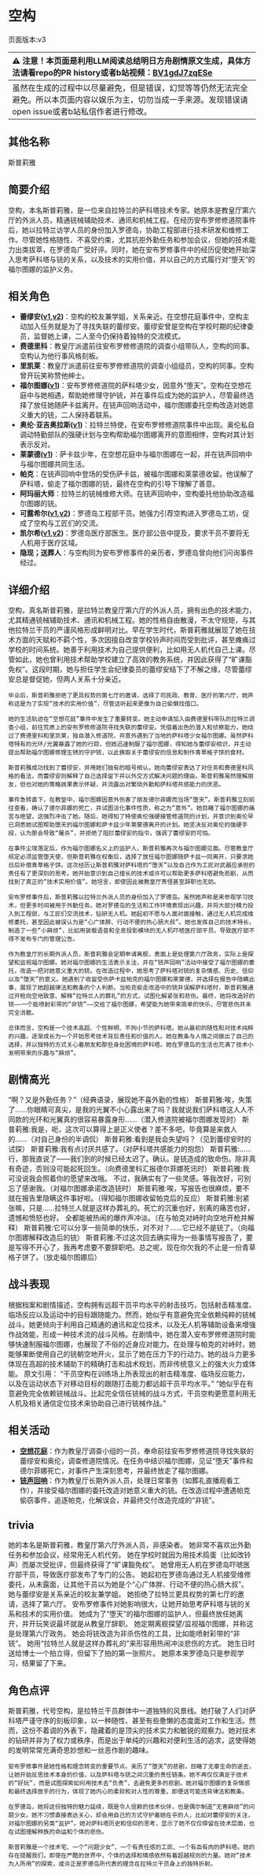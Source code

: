# 空构
页面版本:v3
 

| :warning: 注意！本页面是利用LLM阅读总结明日方舟剧情原文生成，具体方法请看repo的PR history或者b站视频：[BV1gdJ7zqESe](https://www.bilibili.com/video/BV1gdJ7zqESe/)         |
|:----------------------------|
| 虽然在生成的过程中以尽量避免，但是错误，幻觉等等仍然无法完全避免。所以本页面内容以娱乐为主，切勿当成一手来源。发现错误请open issue或者b站私信作者进行修改。|



## 其他名称
斯普莉雅
## 简要介绍
空构，本名斯普莉雅，是一位来自拉特兰的萨科塔技术专家。她原本是教皇厅第六厅的外派人员，精通铳械辅助技术、通讯和机械工程。在经历安布罗修修道院事件后，她以拉特兰访学人员的身份加入罗德岛，协助工程部进行技术研发和维修工作。尽管她性格随性、不喜受约束，尤其抗拒外勤任务和参加会议，但她的技术能力出类拔萃，在罗德岛广受好评。同时，她在安布罗修事件中的经历促使她开始深入思考萨科塔与铳的关系，以及技术的实用价值，并以自己的方式履行对“堕天”的福尔图娜的监护义务。
## 相关角色
-   **蕾缪安([v1](../chars/char_4193_lemuen.md),[v2](char_4193_lemuen.md))**：空构的校友兼学姐，关系亲近。在空想花庭事件中，空构主动加入任务就是为了寻找失联的蕾缪安。蕾缪安曾是空构在学校时期的纪律委员，监督她上课，二人至今仍保持着独特的交流模式。
-   **费德里科**：教皇厅派遣前往安布罗修修道院的调查小组带队人，空构的同事。空构认为他行事风格刻板。
-   **里凯莱**：教皇厅派遣前往安布罗修修道院的调查小组组员，空构的同事。空构曾开玩笑称赞他绅士。
-   **福尔图娜([v1](../chars/extended_char_fu_er_tu_na.md))**：安布罗修修道院的萨科塔少女，因意外“堕天”。空构在空想花庭中与她相遇，帮助她修理守护铳，并在事件后成为她的监护人，尽管最终选择了放任她随萨卡兹离开。在铳声回响活动中，福尔图娜委托空构改造对她意义重大的铳，二人保持着联系。
-   **奥伦·亚吉奥拉斯([v1](../chars/extended_char_f9ed37.md))**：拉特兰特使，在安布罗修修道院事件中出现。奥伦私自调动特勤部队的强硬计划与空构帮助福尔图娜离开的意图相悖，空构对其计划表示反对。
-   **莱蒙德([v1](../chars/extended_char_lai_meng_de.md))**：萨卡兹少年，在空想花庭中与福尔图娜在一起，并在铳声回响中与福尔图娜共同生活。
-   **帕克**：在铳声回响中登场的受伤萨卡兹，被福尔图娜和莱蒙德收留。他误解了萨科塔，偷走了福尔图娜的铳，最终在空构的引导下理解了善意。
-   **阿玛丽大师**：拉特兰的铳械维修大师。在铳声回响中，空构委托他协助改造福尔图娜的铳。
-   **可露希尔([v1](../chars/extended_char_ke_lu_xi_er.md),[v2](extended_char_ke_lu_xi_er.md))**：罗德岛工程部干员。她强力引荐空构进入罗德岛工坊，促成了空构与工匠们的交流。
-   **凯尔希([v1](../chars/char_003_kalts.md),[v2](char_003_kalts.md))**：罗德岛医疗部医生。医疗部公告中提及，要求干员不要将无人机用于医疗区域。
-   **隐现；送葬人**：与空构同为安布罗修事件的亲历者，罗德岛曾向他们问询事件经过。
## 详细介绍
空构，真名斯普莉雅，是拉特兰教皇厅第六厅的外派人员，拥有出色的技术能力，尤其精通铳械辅助技术、通讯和机械工程。她的性格自由散漫，不太守规矩，与其他拉特兰干员的严谨风格形成鲜明对比。早在学生时代，斯普莉雅就展现了她在技术方面的天赋和不羁个性，多次因擅自改变学校铃声时间而受到批评，甚至瘫痪过学校的时间系统。她善于利用技术为自己提供便利，比如用无人机代自己上课。尽管如此，她也曾利用技术帮助学校建立了高效的教务系统，并因此获得了“旷课豁免权”。这段时期，她与担任学生会纪律委员的蕾缪安结下了不解之缘，尽管蕾缪安总是督促她，但两人关系十分亲近。

    毕业后，斯普莉雅拒绝了更具权势的第七厅的邀请，选择了司民政、教育、医疗的第六厅，她声称这是为了实现“技术的实用价值”，尽管这听起来更像为自己偷懒找借口。

    她的生活轨迹在“空想花庭”事件中发生了重要转变。她主动申请加入由费德里科带队的拉特兰调查小组，前往荒原上的安布罗修修道院寻找失联的蕾缪安。凭借着出色的潜入和侦察能力，她绕过了费德里科和里凯莱，独自潜入修道院，并意外遇到了当地的萨科塔少女福尔图娜。虽然萨科塔特有的光环/光翼暴露了她的行踪，但她迅速制服了福尔图娜，得知她与蕾缪安相识，并主动提出帮助福尔图娜修理生锈的守护铳，以此换取关于蕾缪安的信息和制作青草格子饼的食材。

    斯普莉雅成功找到了蕾缪安，并用她们独有的暗号相认。她向蕾缪安表达了对任务和费德里科风格的看法，而蕾缪安则解释了自己选择留下并以外交方式解决问题的理由。斯普莉雅虽然理解朋友，但也对她的策略效果表示怀疑，并流露出对繁琐外勤和萨科塔共感能力的厌恶。

    事件急转直下，在教堂中，福尔图娜因意外伤害了朋友德尔菲娜而当场“堕天”。斯普莉雅立刻前往查看，确认了德尔菲娜的死亡，并试图淡化事件性质，称之为“意外”。她目睹了福尔图娜的痛苦与绝望，这强烈冲击了她。随后，她得知了特使奥伦强硬接管修道院的计划，并意识到奥伦早已洞悉她试图帮助堕天的福尔图娜和萨卡兹少年莱蒙德离开的计划。她坚决反对奥伦的强硬手段，认为那会导致“屠杀”，并拒绝了阻拦蕾缪安的指令，强调了蕾缪安的可怕。

    在事件尘埃落定后，作为福尔图娜名义上的监护人，斯普莉雅再次与福尔图娜见面。尽管教皇厅规定必须监管堕天使，但斯普莉雅在权衡后，选择了放任福尔图娜随萨卡兹一同离开，只要求她日后补偿青草格子饼。这次经历让斯普莉雅对萨科塔的“堕天”以及自己作为工匠对武器应承担的责任有了更深刻的思考。她开始意识到自己擅长的技术或许可以帮助更多萨科塔避免悲剧，从而找到了真正的“技术实用价值”。她坦言，即使因此被教皇厅责怪甚至辞职也无妨。

    安布罗修事件后，斯普莉雅以拉特兰外派人员的身份加入了罗德岛。虽然她声称是来参观学习技术，但更多时间被用于外勤任务。她对罗德岛的生活和工作环境表现出兴趣，并将大部分精力投入到工程部，与工匠们交流技术，钻研无人机。她起初不愿与人面对面接触，通过无人机完成维修委托，甚至因此被误认为是“心广体胖、行动不便的热心肠大叔”。她也发挥自己的技术特长，制造了一些“小麻烦”，比如用装载语音和全息投影模块的无人机吓唬医疗部干员，导致医疗部不得不发布专门的管理公告。

    作为教皇厅的长期外派人员，斯普莉雅会定期申请离舰，表面上是处理第六厅政务，实际上是探望和监视福尔图娜。她对福尔图娜的生活表示关注，并在“铳声回响”活动中接受了福尔图娜的委托，改造一把对她意义重大的铳。在改造过程中，她思考了萨科塔对铳的复杂情感、历史、信仰以及“堕天”的意义。她遇到了收留受伤萨卡兹帕克的福尔图娜和莱蒙德，并选择在报告中隐瞒此事，展现了她超越律法和教条的个人判断。当帕克偷走改造中的铳并误解萨科塔时，斯普莉雅通过开枪向空地致意、解释“拉特兰人的葬礼”的方式，试图化解紧张和悲伤。最终，她将改造好的铳——一个能喷射彩带的“非铳”——交给了福尔图娜，希望能为她带来简单的快乐，尽管悲伤并未完全消散。

    总体而言，空构是一个技术高超、个性鲜明、不拘小节的萨科塔。她从最初的随性和对技术纯粹的兴趣，逐渐成长为一个开始思考技术背后责任和价值的人。她在教条与人情之间做出了自己的选择，并以独特的方式关心着朋友和那些身处困境的萨科塔。她在罗德岛的生活也充满了技术小发明带来的乐趣与“麻烦”。
## 剧情高光
“啊？又是外勤任务？”（经典语录，展现她不喜外勤的性格）
    斯普莉雅:唉，失策了......你眼睛可真尖，是我的光翼不小心露出来了吗？我就说我们萨科塔这人人不同款的光环和光翼真的很容易暴露身形......（潜入修道院被福尔图娜发现时）
    斯普莉雅:我是，呃，这次可以算得上是正义使者？差不多吧，毕竟算是来救人的......（对自己身份的半调侃）
    斯普莉雅:看到是我会失望吗？（见到蕾缪安时的试探）
    斯普莉雅:我有点讨厌共感了。（对萨科塔共感能力的抱怨）
    斯普莉雅:......行，那我直说了——我们到的时候已经太迟了。确认。是铳造成的致命伤。除非真有奇迹，否则没可能起死回生。（向费德里科汇报德尔菲娜死讯时）
    斯普莉雅:我可没说我会照着你的愿望来改哦。 不过，我确实有了一些灵感。等我改好，可别忘了感谢我。（对福尔图娜承诺改造铳时）
    斯普莉雅:唉，写报告也很麻烦，要不就在报告里隐瞒这件事好啦。（得知福尔图娜收留帕克后的反应）
    斯普莉雅:别紧张嘛，只是......拉特兰人就是这样办葬礼的。死亡的沉重也好，别离的痛苦也好，遗憾和愤怒也好。 全都能被热闹的爆炸声冲淡。（在与帕克对峙时向空地开枪并解释）
    斯普莉雅:它可以分享一些简单的快乐，对不对？......它已经不是铳了。（向福尔图娜解释改造后的铳）
    斯普莉雅:不过这次回去确实得为一些事情写报告了，要是写得不开心了，我再考虑要不要辞职吧。总之呢，现在你欠我的不止是一份青草格子饼了。（放走福尔图娜后）
## 战斗表现
根据档案和剧情描述，空构拥有远超干员平均水平的射击技巧，包括射击精准度、临场反应以及运动中的目标跟随能力。然而，她似乎有意避免完全依赖纯粹的铳械战斗。她更倾向于利用自己精通的通讯和定位技术，以及无人机等辅助设备来增强作战效能，形成一种技术流的战斗风格。在剧情中，她在潜入安布罗修修道院时能够快速制服福尔图娜，也展现了不俗的近身应对能力。在处理与帕克的对峙时，她能够果断使用自己的铳朝空地开火，显示了她在压力下的行动力。她的战斗力更多体现在高超的技术辅助下的精确打击和战术规划，而非传统意义上的强大火力或体能。
    原文引用：
    “干员空构在训练场上所表现出的射击精准度、临场反应能力，以及在运动状态下对移动目标的跟随打击能力都远超干员平均水平。”
    “她似乎在有意避免完全依赖铳械战斗。比起完全信任铳械的战斗方式，干员空构更愿意利用无人机及相关通信定位技术来协助自己进行铳械作战。”
## 相关活动
-   **[空想花庭](../stories/act26side.md)**：作为教皇厅调查小组的一员，奉命前往安布罗修修道院寻找失联的蕾缪安和奥伦，调查修道院情况。在任务中结识福尔图娜，见证“堕天”事件和德尔菲娜死亡，对事件产生深刻思考，并最终放走了福尔图娜。
-   **[铳声回响](../stories/story_spuria_set_1.md)**：作为教皇厅长期外派人员，处理日常事务（如葬礼直播观看工作），并接受福尔图娜的委托改造对她意义重大的铳。在改造过程中遭遇帕克偷窃事件，追逐帕克，化解误会，并最终交付改造完成的“非铳”。
## trivia
她的本名是斯普莉雅，教皇厅第六厅外派人员，非感染者。
    她非常不喜欢出外勤任务和参加会议，经常用无人机代劳。
    她在学校时就因为用技术捣蛋（比如改铃声）而屡次受批评，但最终获得了“旷课豁免权”。
    她曾用无人机在罗德岛吓唬医疗部干员，导致医疗部发布了专门的公告。
    她起初在罗德岛通过无人机接受维修委托，从未露面，让其他干员以为她是个“心广体胖、行动不便的热心肠大叔”。
    她与蕾缪安是关系亲近的校友兼学姐。
    她拒绝了拉特兰更具权势的第七厅的邀请，选择了第六厅。
    安布罗修事件对她影响很大，让她开始思考萨科塔与铳的关系和技术的实用价值。
    她成为了“堕天”的福尔图娜的监护人，但最终放任她离开，并开玩笑说最坏就是从教皇厅辞职。
    她定期离舰探望/监视福尔图娜，并称这是处理第六厅政务。
    她会将铳改造为非杀伤性的工具，比如能喷射彩带的“非铳”。
    她用“拉特兰人就是这样办葬礼的”来形容用热闹冲淡悲伤的方式。
    她生日时送给博士一个拍立得，但留下了拍的第一张照片。
    她原本来罗德岛只是参观学习，结果留了下来。
## 角色点评
斯普莉雅，代号空构，是拉特兰干员群体中一道独特的风景线。她打破了人们对萨科塔严谨守序的刻板印象，以一种随性、甚至有些惫懒的态度面对工作和生活。然而，这份不着调的外表下，隐藏着的是顶尖的技术实力和敏锐的观察力。她对技术的钻研并非为了权力或秩序，而是出于单纯的兴趣和对便利生活的追求，这使得她的发明常常充满奇思妙想和一丝恶作剧的趣味。

    安布罗修事件是她性格和理念转变的重要节点。亲历了“堕天”的悲剧，目睹了无辜生命的逝去，让她开始反思技术本身的价值，以及萨科塔与铳之间沉重的责任链条。她不再仅仅满足于技术的“好玩”，而是试图探索如何用技术去“负责”，去避免更多的悲剧。她对福尔图娜的复杂情感和最终选择放手的行为，体现了她内心的柔软和对人性的尊重，即便这可能违背律法和教条。

    在罗德岛，她将这份独特的魅力延续，既是令人信赖的技术伙伴，也是偶尔制造“无害麻烦”的问题少女。她不习惯直接表达关心，却会用自己的方式守护着她在乎的人，比如对蕾缪安的关注，对福尔图娜的另类“监护”。她对萨科塔历史和信仰的思考，显示了她不仅仅停留在技术层面，也在试图理解种族的命运和个体的悲伤。

    斯普莉雅是一个技术宅、一个“问题少女”、一个有责任感的工匠、一个有血有肉的萨科塔。她的存在提醒我们，即使在严酷的世界中，个体的选择和情感依然有着超越规则的力量。她对“技术为人所用”的探索，或许正是罗德岛所代表的理念在拉特兰干员身上的独特折射。